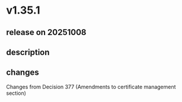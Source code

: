 # v1.35.1

## release on 20251008
## description
## changes
Changes from Decision 377 (Amendments to certificate management section)

